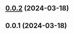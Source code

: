 ## [0.0.2](https://github.com/AlaricWeb/EMS/compare/v0.0.1...v0.0.2) (2024-03-18)
## 0.0.1 (2024-03-18)



